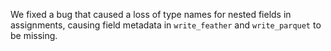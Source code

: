 We fixed a bug that caused a loss of type names for nested fields in
assignments, causing field metadata in `write_feather` and `write_parquet` to be
missing.

